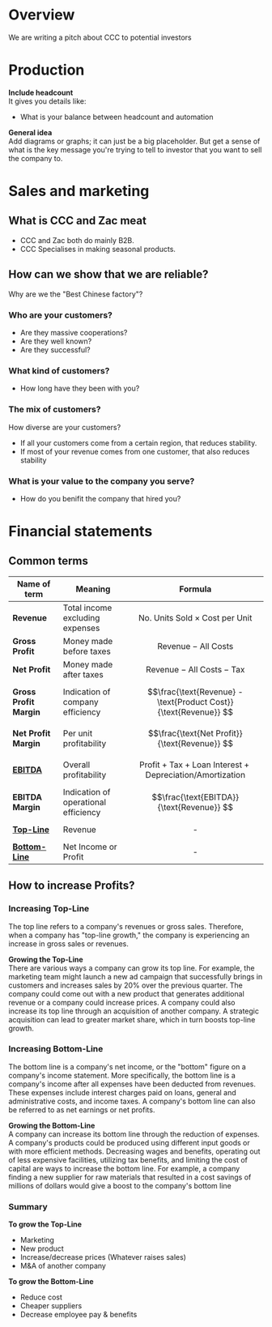 
# Overview
We are writing a pitch about CCC to potential investors 

# Production

**Include headcount**  
It gives you details like:
- What is your balance between headcount and automation
    

**General idea**  
Add diagrams or graphs; it can just be a big placeholder.
But get a sense of what is the key message you're trying to tell to investor that you want to sell the company to.


# Sales and marketing

## What is CCC and Zac meat

- CCC and Zac both do mainly B2B.  
- CCC Specialises in making seasonal products.

## How can we show that we are reliable?

Why are we the "Best Chinese factory"?

### Who are your customers?

- Are they massive cooperations?
- Are they well known?
- Are they successful?

### What kind of customers?

- How long have they been with you?

### The mix of customers?

How diverse are your customers?  

- If all your customers come from a certain region, that reduces stability.
- If most of your revenue comes from one customer, that also reduces stability

### What is your value to the company you serve?

- How do you benifit the company that hired you?

# Financial statements

## Common terms



| Name of term          | Meaning                         | Formula                           |  
| --------------------- | ------------------------------  | ----------------------------------|  
| **Revenue**               | Total income excluding expenses | $$\text{No. Units Sold} \times \text{Cost per Unit}$$   |  
| **Gross Profit**          | Money made before taxes         | $$\text{Revenue} - \text{All Costs}$$         |  
| **Net Profit**            | Money made after taxes          | $$\text{Revenue} - \text{All Costs} - \text{Tax}$$   |  
| **Gross Profit Margin**   | Indication of company efficiency| $$\frac{\text{Revenue} - \text{Product Cost}}{\text{Revenue}} $$|  
| **Net Profit Margin**     | Per unit profitability          | $$\frac{\text{Net Profit}}{\text{Revenue}} $$   |  
| **[EBITDA](https://www.investopedia.com/terms/e/ebitda.asp)**| Overall profitability           | $$\text{Profit} + \text{Tax} + \text{Loan Interest} + \text{Depreciation/Amortization} $$|  
| **EBITDA Margin**        | Indication of operational efficiency | $$\frac{\text{EBITDA}}{\text{Revenue}} $$ |  
| **[Top-Line](https://www.investopedia.com/ask/answers/difference-between-bottom-line-and-top-line-growth/)**             | Revenue                         | $$\text{-}$$ |  
| **[Bottom-Line](https://www.investopedia.com/ask/answers/difference-between-bottom-line-and-top-line-growth/)**          | Net Income or Profit            | $$\text{-}$$ |  



## How to increase Profits?

### Increasing Top-Line

The top line refers to a company's revenues or gross sales. Therefore, when a company has "top-line growth," the company is experiencing an increase in gross sales or revenues.

**Growing the Top-Line**  
There are various ways a company can grow its top line. For example, the marketing team might launch a new ad campaign that successfully brings in customers and increases sales by 20% over the previous quarter. The company could come out with a new product that generates additional revenue or a company could increase prices. A company could also increase its top line through an acquisition of another company. A strategic acquisition can lead to greater market share, which in turn boosts top-line growth.

### Increasing Bottom-Line
The bottom line is a company's net income, or the "bottom" figure on a company's income statement. More specifically, the bottom line is a company's income after all expenses have been deducted from revenues. These expenses include interest charges paid on loans, general and administrative costs, and income taxes. A company's bottom line can also be referred to as net earnings or net profits.

**Growing the Bottom-Line**  
A company can increase its bottom line through the reduction of expenses. A company's products could be produced using different input goods or with more efficient methods. Decreasing wages and benefits, operating out of less expensive facilities, utilizing tax benefits, and limiting the cost of capital are ways to increase the bottom line. For example, a company finding a new supplier for raw materials that resulted in a cost savings of millions of dollars would give a boost to the company's bottom line

### Summary
**To grow the Top-Line**
- Marketing
- New product
- Increase/decrease prices (Whatever raises sales)
- M&A of another company  

**To grow the Bottom-Line**
- Reduce cost
- Cheaper suppliers
- Decrease employee pay & benefits



